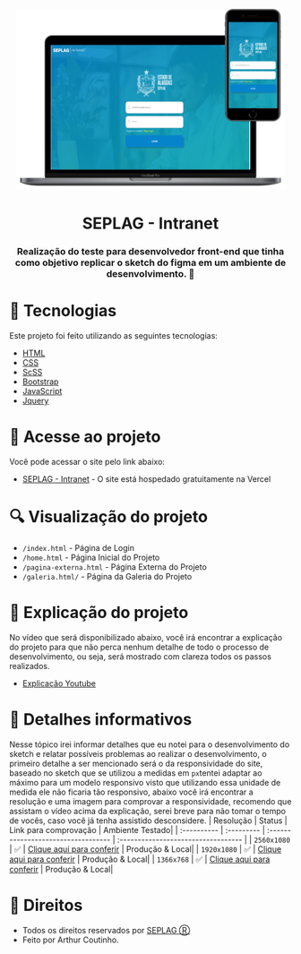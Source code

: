 <p align="center">
   <img src="/images/preview.png" alt="Tela de Login" width="480px"/>
</p>

<h1 align="center">SEPLAG - Intranet</h1>

<h3 align="center">
  Realização do teste para desenvolvedor front-end que tinha como objetivo replicar o sketch do figma em um ambiente de desenvolvimento. 🚀
</h3>

# 🎇 Tecnologias

Este projeto foi feito utilizando as seguintes tecnologias:

* [HTML](https://developer.mozilla.org/pt-BR/docs/Web/HTML)
* [CSS](https://developer.mozilla.org/pt-BR/docs/Web/CSS)
* [ScSS](https://sass-lang.com/)
* [Bootstrap](https://getbootstrap.com/)
* [JavaScript](https://developer.mozilla.org/pt-BR/docs/Web/JavaScript)
* [Jquery](https://jquery.com/)

# 🎯 Acesse ao projeto
Você pode acessar o site pelo link abaixo:
- [SEPLAG - Intranet](https://seplagintranet.vercel.app/index.html) - O site está hospedado gratuitamente na Vercel

# :mag: Visualização do projeto

- `/index.html` - Página de Login
- `/home.html` - Página Inicial do Projeto
- `/pagina-externa.html` - Página Externa do Projeto
- `/galeria.html/` - Página da Galeria do Projeto

# 🎥 Explicação do projeto
No vídeo que será disponibilizado abaixo, você irá encontrar a explicação do projeto para que não perca nenhum detalhe de todo o processo de desenvolvimento, ou seja, será mostrado com clareza todos os passos realizados.
- [Explicação Youtube](#)

# 📝 Detalhes informativos
Nesse tópico irei informar detalhes que eu notei para o desenvolvimento do sketch e relatar possíveis problemas ao realizar o desenvolvimento, 
o primeiro detalhe a ser mencionado será o da responsividade do site, baseado no sketch que se utilizou a medidas em `px`tentei adaptar ao máximo para um modelo responsivo visto que utilizando essa unidade de medida ele não ficaria tão responsivo, abaixo você irá encontrar a resolução e uma imagem para comprovar a responsividade, recomendo que assistam o vídeo acima da explicação, serei breve para não tomar o tempo de vocês, caso você já tenha assistido desconsidere.
| Resolução   | Status       | Link para comprovação                           | Ambiente Testado|
| :---------- | :--------- | :---------------------------------- | :---------------------------------- |
| `2560x1080` | ✅ | [Clique aqui para conferir](https://imgur.com/a/C0JzFqU) | Produção & Local|
| `1920x1080` | ✅ | [Clique aqui para conferir](https://imgur.com/a/ZqpOLcD) | Produção & Local|
| `1366x768` | ✅ | [Clique aqui para conferir](https://imgur.com/a/4oUlK5W)  | Produção & Local|

# 💼 Direitos
- Todos os direitos reservados por [SEPLAG Ⓡ](http://www.seplag.al.gov.br/)
- Feito por Arthur Coutinho.